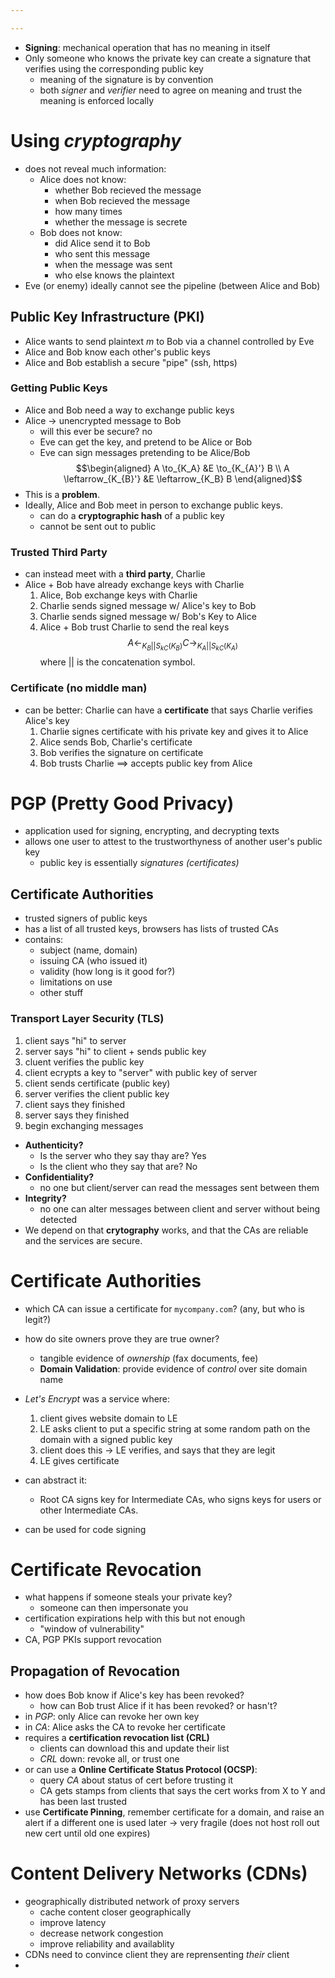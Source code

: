 ```yaml
---

---
```

- **Signing**: mechanical operation that has no meaning in itself
- Only someone who knows the private key can create a signature that verifies using the corresponding public key
	- meaning of the signature is by convention
	- both *signer* and *verifier* need to agree on meaning and trust the meaning is enforced locally

# Using *cryptography* 
- does not reveal much information:
	- Alice does not know:
		- whether Bob recieved the message
		- when Bob recieved the message
		- how many times
		- whether the message is secrete
	- Bob does not know:
		- did Alice send it to Bob
		- who sent this message 
		- when the message was sent
		- who else knows the plaintext
- Eve (or enemy) ideally cannot see the pipeline (between Alice and Bob)

## Public Key Infrastructure (PKI)
- Alice wants to send plaintext $m$ to Bob via a channel controlled by Eve
- Alice and Bob know each other's public keys
- Alice and Bob establish a secure "pipe" (ssh, https)

### Getting Public Keys
- Alice and Bob need a way to exchange public keys
- Alice $\to$ unencrypted message to Bob
	- will this ever be secure? no
	- Eve can get the key, and pretend to be Alice or Bob
	- Eve can sign messages pretending to be Alice/Bob
$$\begin{aligned}
A \to_{K_A} &E \to_{K_{A}'} B \\
A \leftarrow_{K_{B}'} &E \leftarrow_{K_B} B
\end{aligned}$$
- This is a **problem**.
- Ideally, Alice and Bob meet in person to exchange public keys.
	- can do a **cryptographic hash** of a public key
	- cannot be sent out to public
### Trusted Third Party
- can instead meet with a **third party**, Charlie
- Alice + Bob have already exchange keys with Charlie
	1. Alice, Bob exchange keys with Charlie
	2. Charlie sends signed message w/ Alice's key to Bob
	3. Charlie sends signed message w/ Bob's Key to Alice
	4. Alice + Bob trust Charlie to send the real keys
$$A \leftarrow_{K_B || S_{kC}(K_B)} C \to_{K_A || S_{kC}(K_A)} $$
where $||$ is the concatenation symbol. 

### Certificate (no middle man)
- can be better: Charlie can have a **certificate** that says Charlie verifies Alice's key
	1. Charlie signes certificate with his private key and gives it to Alice
	2. Alice sends Bob, Charlie's certificate
	3. Bob verifies the signature on certificate
	4. Bob trusts Charlie $\implies$ accepts public key from Alice

# PGP (Pretty Good Privacy)
- application used for signing, encrypting, and decrypting texts
- allows one user to attest to the trustworthyness of another user's public key 
	- public key is essentially *signatures (certificates)*

## Certificate Authorities
- trusted signers of public keys 
- has a list of all trusted keys, browsers has lists of trusted CAs
- contains:
	- subject (name, domain)
	- issuing CA (who issued it)
	- validity (how long is it good for?)
	- limitations on use
	- other stuff

### Transport Layer Security (TLS)
1. client says "hi" to server
2. server says "hi" to client + sends public key
3. cluent verifies the public key
4. client ecrypts a key to "server" with public key of server
5. client sends certificate (public key)
6. server verifies the client public key
7. client says they finished
8. server says they finished
9. begin exchanging messages

- **Authenticity?** 
	- Is the server who they say thay are? Yes
	- Is the client who they say that are? No
- **Confidentiality?** 
	- no one but client/server can read the messages sent between them
- **Integrity?**
	- no one can alter messages between client and server without being detected
- We depend on that **crytography** works, and that the CAs are reliable and the services are secure. 

# Certificate Authorities
- which CA can issue a certificate for `mycompany.com`? (any, but who is legit?)
- how do site owners prove they are true owner?
	- tangible evidence of *ownership* (fax documents, fee)
	- **Domain Validation**: provide evidence of *control* over site domain name

- *Let's Encrypt* was a service where:
	1. client gives website domain to LE
	2. LE asks client to put a specific string at some random path on the domain with a signed public key
	3. client does this $\to$ LE verifies, and says that they are legit
	4. LE gives certificate
- can abstract it:
	- Root CA signs key for Intermediate CAs, who signs keys for users or other Intermediate CAs.
- can be used for code signing

# Certificate Revocation
- what happens if someone steals your private key?
	- someone can then impersonate you
- certification expirations help with this but not enough
	- "window of vulnerability"
- CA, PGP PKIs support revocation

## Propagation of Revocation
- how does Bob know if Alice's key has been revoked?
	- how can Bob trust Alice if it has been revoked? or hasn't?
- in *PGP*: only Alice can revoke her own key
- in *CA*: Alice asks the CA to revoke her certificate
- requires a **certification revocation list (CRL)**
	- clients can download this and update their list
	- *CRL* down: revoke all, or trust one
- or can use a **Online Certificate Status Protocol (OCSP)**:
	- query *CA* about status of cert before trusting it 
	- CA gets stamps from clients that says the cert works from X to Y and has been last trusted
- use **Certificate Pinning**, remember certificate for a domain, and raise an alert if a different one is used later $\to$ very fragile (does not host roll out new cert until old one expires)

# Content Delivery Networks (CDNs)
- geographically distributed network of proxy servers
	- cache content closer geographically
	- improve latency
	- decrease network congestion
	- improve reliability and availablity
- CDNs need to convince client they are reprensenting *their* client
- 